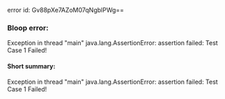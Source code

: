 error id: Gv88pXe7AZoM07qNgblPWg==
### Bloop error:

Exception in thread "main" java.lang.AssertionError: assertion failed: Test Case 1 Failed!
#### Short summary: 

Exception in thread "main" java.lang.AssertionError: assertion failed: Test Case 1 Failed!